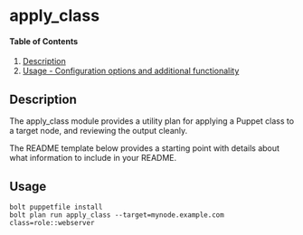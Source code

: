 # apply\_class

#### Table of Contents

1. [Description](#description)
3. [Usage - Configuration options and additional functionality](#usage)

## Description

The apply\_class module provides a utility plan for applying a Puppet class to a target node, and reviewing the output cleanly.

The README template below provides a starting point with details about what information to include in your README.

## Usage

```
bolt puppetfile install
bolt plan run apply_class --target=mynode.example.com class=role::webserver
```
